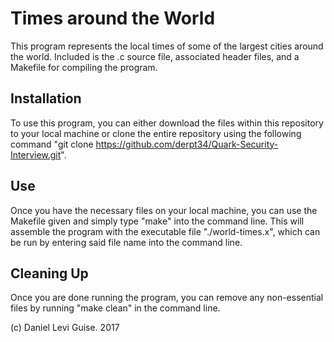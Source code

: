 # Times around the World

This program represents the local times of some of the largest cities around the world. Included is the .c source file, associated header files, and a Makefile for compiling the program.

## Installation

To use this program, you can either download the files within this repository to your local machine or clone the entire repository using the following command "git clone https://github.com/derpt34/Quark-Security-Interview.git".

## Use

Once you have the necessary files on your local machine, you can use the Makefile given and simply type "make" into the command line. This will assemble the program with the executable file "./world-times.x", which can be run by entering said file name into the command line.

## Cleaning Up

Once you are done running the program, you can remove any non-essential files by running "make clean" in the command line. 



(c) Daniel Levi Guise. 2017

